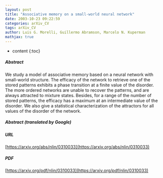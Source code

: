 ```yaml
---
layout: post
title: "Associative memory on a small-world neural network"
date: 2003-10-23 09:22:59
categories: arXiv_CV
tags: arXiv_CV
author: Luis G. Morelli, Guillermo Abramson, Marcelo N. Kuperman
mathjax: true
---
```


* content
{:toc}

##### Abstract
We study a model of associative memory based on a neural network with small-world structure. The efficacy of the network to retrieve one of the stored patterns exhibits a phase transition at a finite value of the disorder. The more ordered networks are unable to recover the patterns, and are always attracted to mixture states. Besides, for a range of the number of stored patterns, the efficacy has a maximum at an intermediate value of the disorder. We also give a statistical characterization of the attractors for all values of the disorder of the network.

##### Abstract (translated by Google)


##### URL
[https://arxiv.org/abs/nlin/0310033](https://arxiv.org/abs/nlin/0310033)

##### PDF
[https://arxiv.org/pdf/nlin/0310033](https://arxiv.org/pdf/nlin/0310033)

